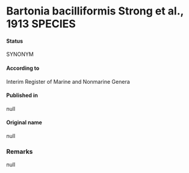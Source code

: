 # Bartonia bacilliformis Strong et al., 1913 SPECIES

#### Status
SYNONYM

#### According to
Interim Register of Marine and Nonmarine Genera

#### Published in
null

#### Original name
null

### Remarks
null